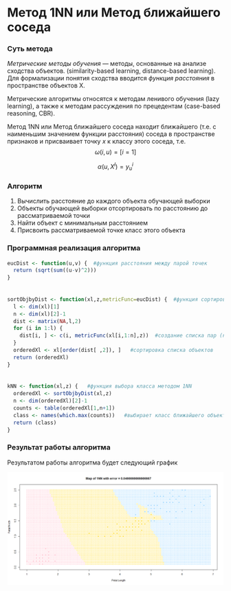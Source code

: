 # Метод 1NN или Метод ближайшего соседа

### Суть метода

*Метрические методы обучения* — методы, основанные на анализе сходства объектов. (similarity-based learning, distance-based learning). Для формализации понятия сходства вводится *функция расстояния* в пространстве объектов X.

Метрические алгоритмы относятся к методам ленивого обучения (lazy learning), а также к методам рассуждения по прецедентам (case-based reasoning, CBR).

Метод 1NN или Метод ближайшего соседа находит ближайшего (т.е. с наименьшим значением функции расстояния) соседа в пространстве признаков и присваивает точку *x* к классу этого соседа, т.е. 
$$
\omega (i, u) = [i=1]
$$

$$
\alpha (u, X^l)=y_u^i
$$

### Алгоритм

1. Вычислить расстояние до каждого объекта обучающей выборки
2. Объекты обучающей выборки отсортировать по расстоянию до рассматриваемой точки
3. Найти объект с минимальным расстоянием
4. Присвоить рассматриваемой точке класс этого объекта

### Программная реализация алгоритма

```R
eucDist <- function(u,v) {  #функция расстояния между парой точек
  return (sqrt(sum((u-v)^2)))
}


sortObjbyDist <- function(xl,z,metricFunc=eucDist) {  #функция сортировки массива по расстоянию до z
  l <- dim(xl)[1]
  n <- dim(xl)[2]-1
  dist <- matrix(NA,l,2)
  for (i in 1:l) {
    dist[i, ] <- c(i, metricFunc(xl[i,1:n],z))  #создание списка пар (номер объекта, расстояние до z)
  }
  orderedXl <- xl[order(dist[ ,2]), ]   #сортировка списка объектов
  return (orderedXl)
}


kNN <- function(xl,z) {   #функция выбора класса методом 1NN
  orderedXl <- sortObjbyDist(xl,z)
  n <- dim(orderedXl)[2]-1
  counts <- table(orderedXl[1,n+1])
  class <- names(which.max(counts))   #выбирает класс ближайшего объекта
  return (class)
}
```

### Результат работы алгоритма

Результатом работы алгоритма будет следующий график

![1NN](1NN.png)